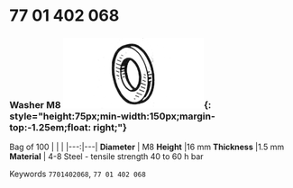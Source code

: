 # 77 01 402 068

### Washer M8 ![](../assets/images/parts/washer.png){: style="height:75px;min-width:150px;margin-top:-1.25em;float: right;"}

Bag of 100
|   |   |
|---:|---|
**Diameter** | M8
**Height** |16 mm
**Thickness** |1.5 mm
**Material** | 4-8 Steel - tensile strength 40 to 60 h bar

Keywords `7701402068`, `77 01 402 068`
